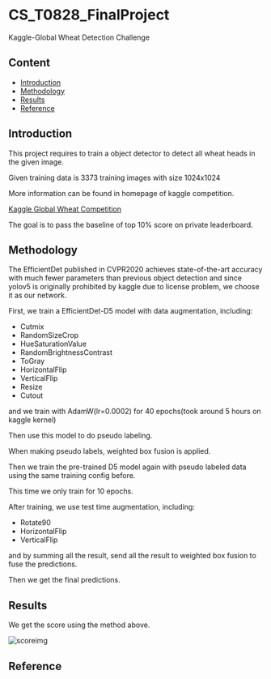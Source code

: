 # CS_T0828_FinalProject
Kaggle-Global Wheat Detection Challenge

## Content

- [Introduction](#introduction)
- [Methodology](#methodology)
- [Results](#results)
- [Reference](#reference)

## Introduction
This project requires to train a object detector to detect all wheat heads in the given image.

Given training data is 3373 training images with size 1024x1024

More information can be found in homepage of kaggle competition.

[Kaggle Global Wheat Competition](https://www.kaggle.com/c/global-wheat-detection/overview)

The goal is to pass the baseline of top 10% score on private leaderboard.

## Methodology

The EfficientDet published in CVPR2020 achieves state-of-the-art accuracy with much fewer parameters than previous object detection and since yolov5 is originally prohibited by kaggle due to license problem, we choose it as our network.

First, we train a EfficientDet-D5 model with data augmentation, including:

* Cutmix
* RandomSizeCrop
* HueSaturationValue
* RandomBrightnessContrast
* ToGray
* HorizontalFlip
* VerticalFlip
* Resize
* Cutout

and we train with AdamW(lr=0.0002) for 40 epochs(took around 5 hours on kaggle kernel)

Then use this model to do pseudo labeling.

When making pseudo labels, weighted box fusion is applied.

Then we train the pre-trained D5 model again with pseudo labeled data using the same training config before.

This time we only train for 10 epochs.

After training, we use test time augmentation, including:
* Rotate90
* HorizontalFlip
* VerticalFlip

and by summing all the result, send all the result to weighted box fusion to fuse the predictions.

Then we get the final predictions.

## Results

We get the score using the method above.

![scoreimg](imglink)

## Reference
